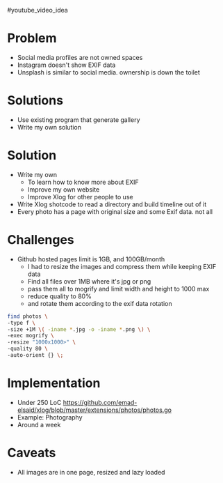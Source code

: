 #youtube_video_idea

# Problem
+ Social media profiles are not owned spaces
+ Instagram doesn't show EXIF data
+ Unsplash is similar to social media. ownership is down the toilet

# Solutions
+ Use existing program that generate gallery
+ Write my own solution

# Solution
+ Write my own
  + To learn how to know more about EXIF
  + Improve my own website
  + Improve Xlog for other people to use
+ Write Xlog shotcode to read a directory and build timeline out of it
+ Every photo has a page with original size and some Exif data. not all

# Challenges
+ Github hosted pages limit is 1GB, and 100GB/month
  + I had to resize the images and compress them while keeping EXIF data
  + Find all files over 1MB where it's jpg or png
  + pass them all to mogrify and limit width and height to 1000 max
  + reduce quality to 80%
  + and rotate them according to the exif data rotation
```sh
find photos \
-type f \
-size +1M \( -iname *.jpg -o -iname *.png \) \
-exec mogrify \
-resize "1000x1000>" \
-quality 80 \
-auto-orient {} \;
```

# Implementation
+ Under 250 LoC https://github.com/emad-elsaid/xlog/blob/master/extensions/photos/photos.go
+ Example: Photography
+ Around a week

# Caveats
+ All images are in one page, resized and lazy loaded